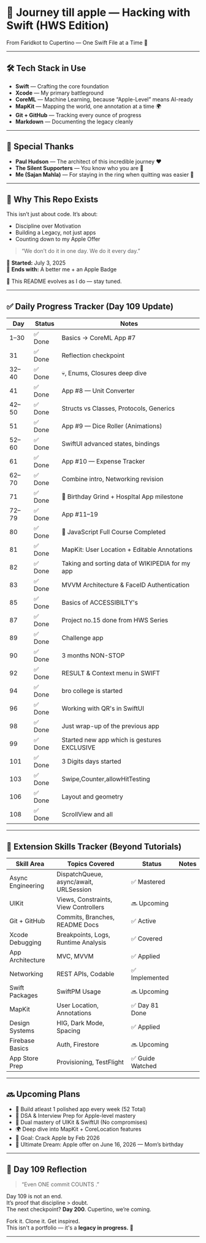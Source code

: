 # 🚀 Journey till apple  — Hacking with Swift (HWS Edition)  
From Faridkot to Cupertino — One Swift File at a Time 🍏  

---

## 🛠 Tech Stack in Use  
- **Swift** — Crafting the core foundation  
- **Xcode** — My primary battleground  
- **CoreML** — Machine Learning, because “Apple-Level” means AI-ready  
- **MapKit** — Mapping the world, one annotation at a time 🌍  
- **Git + GitHub** — Tracking every ounce of progress  
- **Markdown** — Documenting the legacy cleanly  

---

## 🙏 Special Thanks  
- **Paul Hudson** — The architect of this incredible journey ❤️  
- **The Silent Supporters** — You know who you are 🫶  
- **Me (Sajan Mahla)** — For staying in the ring when quitting was easier 💪  

---

## 📌 Why This Repo Exists  
This isn’t just about code. It’s about:  
- Discipline over Motivation  
- Building a Legacy, not just apps  
- Counting down to my Apple Offer  

> “We don’t do it in one day. We do it every day.”  

📆 **Started:** July 3, 2025  
🎯 **Ends with:** A better me + an Apple Badge  

📍 This README evolves as I do — stay tuned.  

---

## ✅ Daily Progress Tracker (Day 109 Update)  

| Day   | Status  | Notes  |
|-------|---------|--------|
| 1–30  | ✅ Done | Basics → CoreML App #7 |
| 31    | ✅ Done | Reflection checkpoint |
| 32–40 | ✅ Done | 💀, Enums, Closures deep dive |
| 41    | ✅ Done | App #8 — Unit Converter |
| 42–50 | ✅ Done | Structs vs Classes, Protocols, Generics |
| 51    | ✅ Done | App #9 — Dice Roller (Animations) |
| 52–60 | ✅ Done | SwiftUI advanced states, bindings |
| 61    | ✅ Done | App #10 — Expense Tracker |
| 62–70 | ✅ Done | Combine intro, Networking revision |
| 71    | ✅ Done | 🎂 Birthday Grind + HospItal App milestone |
| 72–79 | ✅ Done | App #11–19 |
| 80    | ✅ Done | 🎉 JavaScript Full Course Completed |
| 81    | ✅ Done | MapKit: User Location + Editable Annotations |
| 82    | ✅ Done | Taking and sorting data of WIKIPEDIA for my app |
| 83    | ✅ Done | MVVM Architecture & FaceID Authentication  |
| 85    | ✅ Done | Basics of ACCESSIBILTY's |
| 87    | ✅ Done | Project no.15 done from HWS Series |
| 89    | ✅ Done | Challenge app |
| 90    | ✅ Done | 3 months NON-STOP |
| 92    | ✅ Done | RESULT & Context menu in SWIFT |
| 94    | ✅ Done | bro college is started |
| 96    | ✅ Done | Working with QR's in SwiftUI |
| 98    | ✅ Done | Just wrap-up of the previous app |
| 99    | ✅ Done | Started new app which is gestures EXCLUSIVE |
| 101    | ✅ Done | 3 Digits days started |
| 103    | ✅ Done | Swipe,Counter,allowHitTesting |
| 106    | ✅ Done | Layout and geometry |
| 108    | ✅ Done | ScrollView and all |

---

## 🧠 Extension Skills Tracker (Beyond Tutorials)  

| Skill Area         | Topics Covered                                    | Status       | Notes                |
|--------------------|---------------------------------------------------|--------------|---------------------|
| Async Engineering  | DispatchQueue, async/await, URLSession            | ✅ Mastered   |
| UIKit              | Views, Constraints, View Controllers              | 🔜 Upcoming   |
| Git + GitHub       | Commits, Branches, README Docs                    | ✅ Active     |
| Xcode Debugging    | Breakpoints, Logs, Runtime Analysis               | ✅ Covered    |
| App Architecture   | MVC, MVVM                                         | ✅ Applied    |
| Networking         | REST APIs, Codable                               | ✅ Implemented |
| Swift Packages     | SwiftPM Usage                                     | 🔜 Upcoming   |
| MapKit             | User Location, Annotations                        | ✅ Day 81 Done|
| Design Systems     | HIG, Dark Mode, Spacing                           | ✅ Applied    |
| Firebase Basics    | Auth, Firestore                                   | 🔜 Upcoming   |
| App Store Prep     | Provisioning, TestFlight                         | ✅ Guide Watched |

---

## 🔜 Upcoming Plans  
- 🚀 Build atleast 1 polished app every week (52 Total)  
- 🧠 DSA & Interview Prep for Apple-level mastery  
- 🔁 Dual mastery of UIKit & SwiftUI (No compromises)  
- 🌍 Deep dive into MapKit + CoreLocation features  
- 🎯 Goal: Crack Apple by Feb 2026  
- 🎁 Ultimate Dream: Apple offer on June 16, 2026 — Mom’s birthday  

---

## 🌟 Day 109 Reflection  
> “Even ONE commit COUNTS .”  

Day 109 is not an end.  
It’s proof that discipline > doubt.  
The next checkpoint? **Day 200**. Cupertino, we’re coming.  

Fork it. Clone it. Get inspired.  
This isn't a portfolio — it's a **legacy in progress.** 🍏  

---
